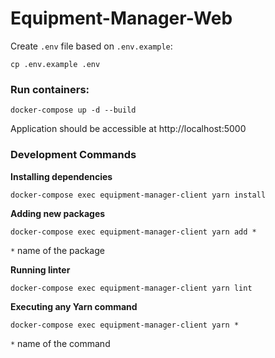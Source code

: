 # Equipment-Manager-Web

Create `.env` file based on `.env.example`:
```shell script
cp .env.example .env
```

### Run containers:
```shell script
docker-compose up -d --build
```
Application should be accessible at http://localhost:5000

### Development Commands

**Installing dependencies**
```shell script
docker-compose exec equipment-manager-client yarn install
```

**Adding new packages**
```shell script
docker-compose exec equipment-manager-client yarn add *
```
`*` name of the package

**Running linter**
```shell script
docker-compose exec equipment-manager-client yarn lint
```

**Executing any Yarn command**
```shell script
docker-compose exec equipment-manager-client yarn *
```
`*` name of the command